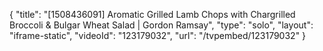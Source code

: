 {
    "title": "[1508436091] Aromatic Grilled Lamb Chops with Chargrilled Broccoli & Bulgar Wheat Salad | Gordon Ramsay",
    "type": "solo",
    "layout": "iframe-static",
    "videoId": "123179032",
    "url": "\/tvpembed\/123179032"
}